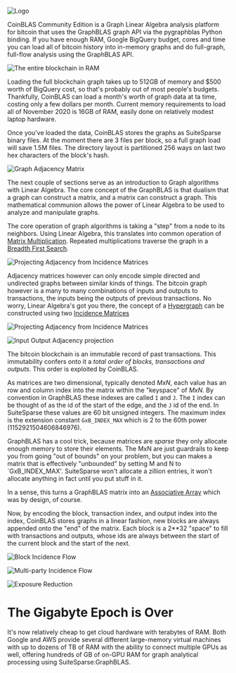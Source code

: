
![Logo](./docs/Logo.png)

CoinBLAS Community Edition is a Graph Linear Algebra analysis platform
for bitcoin that uses the GraphBLAS graph API via the pygraphblas
Python binding. If you have enough RAM, Google BigQuery budget, cores
and time you can load all of bitcoin history into in-memory graphs and
do full-graph, full-flow analysis using the GraphBLAS API.

![The entire blockchain in RAM](./docs/RAM.png)

Loading the full blockchain graph takes up to 512GB of memory and $500
worth of BigQuery cost, so that's probably out of most people's
budgets.  Thankfully, CoinBLAS can load a month's worth of graph data
at ta time, costing only a few dollars per month.  Current memory
requirements to load all of November 2020 is 16GB of RAM, easily done
on relatively modest laptop hardware.

Once you've loaded the data, CoinBLAS stores the graphs as SuiteSparse
binary files.  At the moment there are 3 files per block, so a full
graph load will save 1.5M files.  The directory layout is partitioned
256 ways on last two hex characters of the block's hash.

![Graph Adjacency Matrix](./docs/Adjacency.png)

The next couple of sections serve as an introduction to Graph
algorithms with Linear Algebra.  The core concept of the GraphBLAS is
that dualism that a graph can construct a matrix, and a matrix can
construct a graph.  This mathematical communion allows the power of
Linear Algebra to be used to analyze and manipulate graphs.

The core operation of graph algorithms is taking a "step" from a node
to its neighbors.  Using Linear Algebra, this translates into common
operation of [Matrix
Multiplication](https://en.wikipedia.org/wiki/Matrix_multiplication).
Repeated multiplications traverse the graph in a [Breadth First
Search](https://en.wikipedia.org/wiki/Breadth-first_search).

![Projecting Adjacency from Incidence Matrices](./docs/Incidence.png)

Adjacency matrices however can only encode simple directed and
undirected graphs between similar kinds of things.  The bitcoin graph
however is a many to many combinations of inputs and outputs to
transactions, the inputs being the outputs of previous transactions.
No worry, Linear Algebra's got you there, the concept of a
[Hypergraph](https://en.wikipedia.org/wiki/Hypergraph) can be
constructed using two [Incidence
Matrices](https://en.wikipedia.org/wiki/Incidence_matrix)

![Projecting Adjacency from Incidence Matrices](./docs/Projection.png)

![Input Output Adjacency projection](./docs/Blocktime.png)

The bitcoin blockchain is an immutable record of past transactions.
This immutability confers onto it a *total order of blocks,
transactions and outputs*.  This order is exploited by CoinBLAS.

As matrices are two dimensional, typically denoted *MxN*, each value
has an row and column index into the matrix within the "keyspace" of
*MxN*.  By convention in GraphBLAS these indexes are called `I` and
`J`.  The `I` index can be thought of as the id of the start of the
edge, and the `J` id of the end.  In SuiteSparse these values are 60
bit unsigned integers.  The maximum index is the extension constant
`GxB_INDEX_MAX` which is 2 to the 60th power (1152921504606846976).

GraphBLAS has a cool trick, because matrices are *sparse* they only
allocate enough memory to store their elements.  The MxN are just
guardrails to keep you from going "out of bounds" on your problem, but
you can makes a matrix that is effectively "unbounded" by setting M
and N to `GxB_INDEX_MAX'.  SuiteSparse won't allocate a zillion
entries, it won't allocate anything in fact until you put stuff in it.

In a sense, this turns a GraphBLAS matrix into an [Associative
Array](https://en.wikipedia.org/wiki/Associative_array) which was by
design, of course.

Now, by encoding the block, transaction index, and output index into
the index, CoinBLAS stores graphs in a linear fashion, new blocks are
always appended onto the "end" of the matrix.  Each block is a 2**32
"space" to fill with transactions and outputs, whose ids are always
between the start of the current block and the start of the next.

![Block Incidence Flow](./docs/TxFlow.png)

![Multi-party Incidence Flow](./docs/AdjacentFlow.png)

![Exposure Reduction](./docs/Reduction.png)

# The Gigabyte Epoch is Over

It's now relatively cheap to get cloud hardware with terabytes of
RAM.  Both Google and AWS provide several different large-memory
virtual machines with up to dozens of TB of RAM with the ability to
connect multiple GPUs as well, offering hundreds of GB of on-GPU RAM
for graph analytical processing using SuiteSparse:GraphBLAS.
